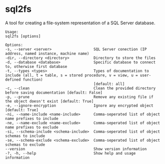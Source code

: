 # sql2fs
A tool for creating a file-system representation of a SQL Server database.

    Usage:
    sql2fs [options]

    Options:
    -s, --server <server>                   SQL Server conection (IP address, named instance, machine name)
    -dir, --directory <directory>           Directory to store the files
    -d, --database <database>               Specific database to connect to, otherwise first database
    -t, --types <types>                     Types of documentation to include (all, t = table, s = stored procedure, v = view, u = user-defined function) 
                                            [default: all]
    -c, --clean                             Clean the provided directory before saving documentation [default: False]
    -p, --prune                             Remove any existing file if the object doesn't exist [default: True]
    -e, --ignore-encryption                 Ignore any encrypted object [default: True]
    -ni, --name-include <name-include>      Comma-seperated list of object name prefixes to include
    -ne, --name-exclude <name-exclude>      Comma-seperated list of object name prefixes to exclude
    -si, --schema-include <schema-include>  Comma-seperated list of object schemas to include
    -se, --schema-exclude <schema-exclude>  Comma-seperated list of object schemas to exclude
    --version                               Show version information
    -?, -h, --help                          Show help and usage information